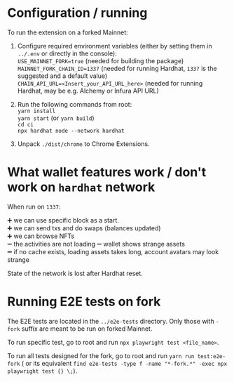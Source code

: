 # Configuration / running

To run the extension on a forked Mainnet:

1. Configure required environment variables (either by setting them in `../.env`
   or directly in the console):  
   `USE_MAINNET_FORK=true` (needed for building the package)  
   `MAINNET_FORK_CHAIN_ID=1337` (needed for running Hardhat, `1337` is the
   suggested and a default value)  
   `CHAIN_API_URL=<Insert_your_API_URL_here>` (needed for running Hardhat, may
   be e.g. Alchemy or Infura API URL)

2. Run the following commands from root:  
   `yarn install`  
   `yarn start` (or `yarn build`)  
   `cd ci`  
   `npx hardhat node --network hardhat`

3. Unpack `./dist/chrome` to Chrome Extensions.

# What wallet features work / don't work on `hardhat` network

When run on `1337`:

:heavy_plus_sign: we can use specific block as a start.  
:heavy_plus_sign: we can send txs and do swaps (balances updated)  
:heavy_plus_sign: we can browse NFTs  
:heavy_minus_sign: the activities are not loading
:heavy_minus_sign: wallet shows strange assets  
:heavy_minus_sign: if no cache exists, loading assets takes long, account
avatars may look strange

State of the network is lost after Hardhat reset.

# Running E2E tests on fork

The E2E tests are located in the `../e2e-tests` directory. Only those with
`-fork` suffix are meant to be run on forked Mainnet.

To run specific test, go to root and run `npx playwright test <file_name>`.

To run all tests designed for the fork, go to root and run
`yarn run test:e2e-fork` ( or its equivalent
`find e2e-tests -type f -name "*-fork.*" -exec npx playwright test {} \;`).
